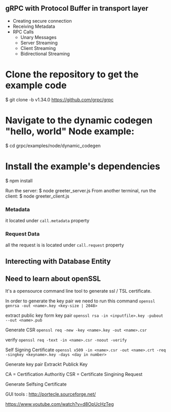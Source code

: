 ## gRPC with Protocol Buffer in transport layer

- Creating secure connection 
- Receiving Metadata
- RPC Calls 
    - Unary Messages 
    - Server Streaming 
    - Client Streaming 
    - Bidirectional Streaming 



# Clone the repository to get the example code
$ git clone -b v1.34.0 https://github.com/grpc/grpc
# Navigate to the dynamic codegen "hello, world" Node example:
$ cd grpc/examples/node/dynamic_codegen
# Install the example's dependencies
$ npm install

Run the server:
$ node greeter_server.js
From another terminal, run the client:
$ node greeter_client.js


### Metadata 
it located under `call.metadata` property

### Request Data
all the request is is located under `call.request` property 



## Interecting with Database Entity 


## Need to learn about openSSL 
It's a opensource command line tool to generate ssl / TSL certificate. 

In order to generate the key pair we need to run this command 
`openssl genrsa -out <name>.key <key-size | 2048>`


extract public key form key pair
`openssl rsa -in <inputfile>.key -pubout --out <name>.pub`


Generate CSR
`openssl req -new -key <name>.key -out <name>.csr`

verify 
`openssl req -text -in <name>.csr -noout -verify`


Self Signing Certificate
`openssl x509 -in <name>.csr -out <name>.crt -req -singkey <keyname>.key -days <day in number>`


Generate key pair 
Extrackt Publick Key

CA = Certification Authoritiy 
CSR = Certificate Singining Request

Generate Selfsing Certificate

GUI tools : http://portecle.sourceforge.net/

https://www.youtube.com/watch?v=d8OpUcHzTeg
